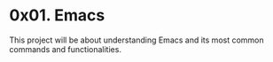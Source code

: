 # 0x01. Emacs
  This project will be about understanding Emacs and its most common commands and functionalities.